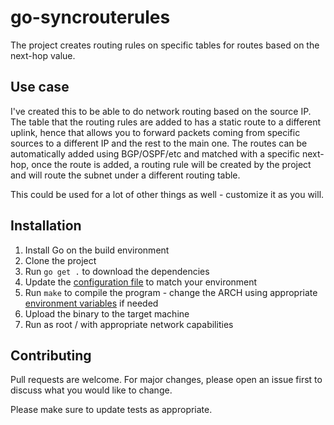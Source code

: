# go-syncrouterules

The project creates routing rules on specific tables for routes based on the next-hop value.

## Use case

I've created this to be able to do network routing based on the source IP.
The table that the routing rules are added to has a static route to a different uplink, hence that allows you to forward packets coming from specific sources to a different IP and the rest to the main one.
The routes can be automatically added using BGP/OSPF/etc and matched with a specific next-hop, once the route is added, a routing rule will be created by the project and will route the subnet under a different routing table. 

This could be used for a lot of other things as well - customize it as you will.

## Installation

1. Install Go on the build environment
2. Clone the project
3. Run `go get .` to download the dependencies
4. Update the [configuration file](https://github.com/amit177/go-syncrouterules/blob/main/config.toml) to match your environment
5. Run `make` to compile the program - change the ARCH using appropriate [environment variables](https://pkg.go.dev/cmd/go#hdr-Environment_variables) if needed
6. Upload the binary to the target machine
7. Run as root / with appropriate network capabilities


## Contributing
Pull requests are welcome. For major changes, please open an issue first to discuss what you would like to change.

Please make sure to update tests as appropriate.